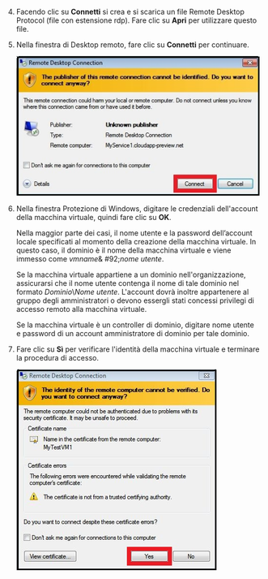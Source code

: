 <properties services="virtual-machines" title="How to Log on to a Virtual Machine Running Windows Server" authors="cynthn" solutions="" manager="timlt" editor="tysonn" />

4. Facendo clic su **Connetti** si crea e si scarica un file Remote Desktop Protocol (file con estensione rdp). Fare clic su **Apri** per utilizzare questo file.

5. Nella finestra di Desktop remoto, fare clic su **Connetti** per continuare.

	![Procedere alla connessione](./media/virtual-machines-log-on-win-server/connectpublisher.png)

6. Nella finestra Protezione di Windows, digitare le credenziali dell'account della macchina virtuale, quindi fare clic su **OK**.

 	Nella maggior parte dei casi, il nome utente e la password dell’account locale specificati al momento della creazione della macchina virtuale. In questo caso, il dominio è il nome della macchina virtuale e viene immesso come *vmname*& #92;*nome utente*.
	
	Se la macchina virtuale appartiene a un dominio nell'organizzazione, assicurarsi che il nome utente contenga il nome di tale dominio nel formato *Dominio*&#92;*Nome utente*. L'account dovrà inoltre appartenere al gruppo degli amministratori o devono essergli stati concessi privilegi di accesso remoto alla macchina virtuale.
	
	Se la macchina virtuale è un controller di dominio, digitare nome utente e password di un account amministratore di dominio per tale dominio.

7.	Fare clic su **Sì** per verificare l'identità della macchina virtuale e terminare la procedura di accesso.

	![Verificare l'identità della macchina virtuale](./media/virtual-machines-log-on-win-server/connectverify.png)

<!---HONumber=Oct15_HO2-->